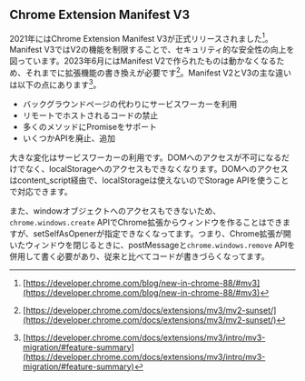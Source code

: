 ## Chrome Extension Manifest V3
2021年にはChrome Extension Manifest V3が正式リリースされました[^chrome_mv3]。Manifest V3ではV2の機能を制限することで、セキュリティ的な安全性の向上を図っています。2023年6月にはManifest V2で作られたものは動かなくなるため、それまでに拡張機能の書き換えが必要です[^mv2_sunset]。Manifest V2とV3の主な違いは以下の点にあります[^mv3_features]。

- バックグラウンドページの代わりにサービスワーカーを利用
- リモートでホストされるコードの禁止
- 多くのメソッドにPromiseをサポート
- いくつかAPIを廃止、追加

大きな変化はサービスワーカーの利用です。DOMへのアクセスが不可になるだけでなく、localStorageへのアクセスもできなくなります。DOMへのアクセスはcontent_script経由で、localStorageは使えないのでStorage APIを使うことで対応できます。

また、windowオブジェクトへのアクセスもできないため、`chrome.windows.create` APIでChrome拡張からウィンドウを作ることはできますが、setSelfAsOpenerが指定できなくなってます。つまり、Chrome拡張が開いたウィンドウを閉じるときに、postMessageと`chrome.windows.remove` APIを併用して書く必要があり、従来と比べてコードが書きづらくなってます。

[^chrome_mv3]: [https://developer.chrome.com/blog/new-in-chrome-88/#mv3](https://developer.chrome.com/blog/new-in-chrome-88/#mv3)
[^mv2_sunset]: [https://developer.chrome.com/docs/extensions/mv3/mv2-sunset/](https://developer.chrome.com/docs/extensions/mv3/mv2-sunset/)
[^mv3_features]: [https://developer.chrome.com/docs/extensions/mv3/intro/mv3-migration/#feature-summary](https://developer.chrome.com/docs/extensions/mv3/intro/mv3-migration/#feature-summary)
